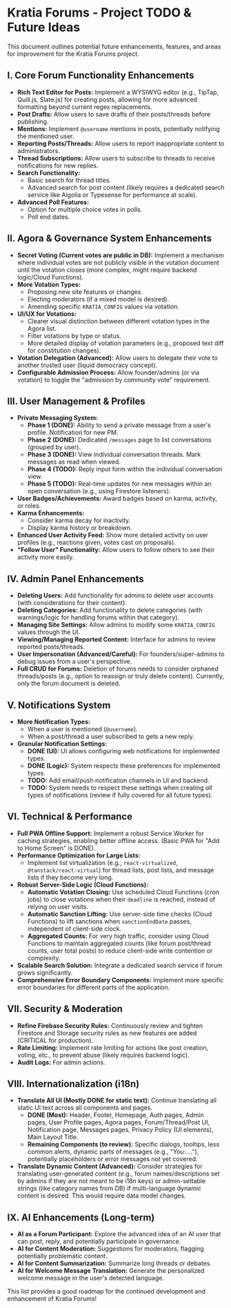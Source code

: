 
# Kratia Forums - Project TODO & Future Ideas

This document outlines potential future enhancements, features, and areas for improvement for the Kratia Forums project.

## I. Core Forum Functionality Enhancements
- **Rich Text Editor for Posts:** Implement a WYSIWYG editor (e.g., TipTap, Quill.js, Slate.js) for creating posts, allowing for more advanced formatting beyond current regex replacements.
- **Post Drafts:** Allow users to save drafts of their posts/threads before publishing.
- **Mentions:** Implement `@username` mentions in posts, potentially notifying the mentioned user.
- **Reporting Posts/Threads:** Allow users to report inappropriate content to administrators.
- **Thread Subscriptions:** Allow users to subscribe to threads to receive notifications for new replies.
- **Search Functionality:**
    - Basic search for thread titles.
    - Advanced search for post content (likely requires a dedicated search service like Algolia or Typesense for performance at scale).
- **Advanced Poll Features:**
    - Option for multiple choice votes in polls.
    - Poll end dates.

## II. Agora & Governance System Enhancements
- **Secret Voting (Current votes are public in DB):** Implement a mechanism where individual votes are not publicly visible in the votation document until the votation closes (more complex, might require backend logic/Cloud Functions).
- **More Votation Types:**
    - Proposing new site features or changes.
    - Electing moderators (if a mixed model is desired).
    - Amending specific `KRATIA_CONFIG` values via votation.
- **UI/UX for Votations:**
    - Clearer visual distinction between different votation types in the Agora list.
    - Filter votations by type or status.
    - More detailed display of votation parameters (e.g., proposed text diff for constitution changes).
- **Votation Delegation (Advanced):** Allow users to delegate their vote to another trusted user (liquid democracy concept).
- **Configurable Admission Process:** Allow founder/admins (or via votation) to toggle the "admission by community vote" requirement.

## III. User Management & Profiles
- **Private Messaging System:**
    - **Phase 1 (DONE):** Ability to send a private message from a user's profile. Notification for new PM.
    - **Phase 2 (DONE):** Dedicated `/messages` page to list conversations (grouped by user).
    - **Phase 3 (DONE):** View individual conversation threads. Mark messages as read when viewed.
    - **Phase 4 (TODO):** Reply input form within the individual conversation view.
    - **Phase 5 (TODO):** Real-time updates for new messages within an open conversation (e.g., using Firestore listeners).
- **User Badges/Achievements:** Award badges based on karma, activity, or roles.
- **Karma Enhancements:**
    - Consider karma decay for inactivity.
    - Display karma history or breakdown.
- **Enhanced User Activity Feed:** Show more detailed activity on user profiles (e.g., reactions given, votes cast on proposals).
- **"Follow User" Functionality:** Allow users to follow others to see their activity more easily.

## IV. Admin Panel Enhancements
- **Deleting Users:** Add functionality for admins to delete user accounts (with considerations for their content).
- **Deleting Categories:** Add functionality to delete categories (with warnings/logic for handling forums within that category).
- **Managing Site Settings:** Allow admins to modify some `KRATIA_CONFIG` values through the UI.
- **Viewing/Managing Reported Content:** Interface for admins to review reported posts/threads.
- **User Impersonation (Advanced/Careful):** For founders/super-admins to debug issues from a user's perspective.
- **Full CRUD for Forums:** Deletion of forums needs to consider orphaned threads/posts (e.g., option to reassign or truly delete content). Currently, only the forum document is deleted.

## V. Notifications System
- **More Notification Types:**
    - When a user is mentioned (`@username`).
    - When a post/thread a user subscribed to gets a new reply.
- **Granular Notification Settings:**
    - **DONE (UI):** UI allows configuring web notifications for implemented types.
    - **DONE (Logic):** System respects these preferences for implemented types.
    - **TODO:** Add email/push notification channels in UI and backend.
    - **TODO:** System needs to respect these settings when creating *all* types of notifications (review if fully covered for all future types).

## VI. Technical & Performance
- **Full PWA Offline Support:** Implement a robust Service Worker for caching strategies, enabling better offline access. (Basic PWA for "Add to Home Screen" is DONE).
- **Performance Optimization for Large Lists:**
    - Implement list virtualization (e.g., `react-virtualized`, `@tanstack/react-virtual`) for thread lists, post lists, and message lists if they become very long.
- **Robust Server-Side Logic (Cloud Functions):**
    - **Automatic Votation Closing:** Use scheduled Cloud Functions (cron jobs) to close votations when their `deadline` is reached, instead of relying on user visits.
    - **Automatic Sanction Lifting:** Use server-side time checks (Cloud Functions) to lift sanctions when `sanctionEndDate` passes, independent of client-side clock.
    - **Aggregated Counts:** For very high traffic, consider using Cloud Functions to maintain aggregated counts (like forum post/thread counts, user total posts) to reduce client-side write contention or complexity.
- **Scalable Search Solution:** Integrate a dedicated search service if forum grows significantly.
- **Comprehensive Error Boundary Components:** Implement more specific error boundaries for different parts of the application.

## VII. Security & Moderation
- **Refine Firebase Security Rules:** Continuously review and tighten Firestore and Storage security rules as new features are added (CRITICAL for production).
- **Rate Limiting:** Implement rate limiting for actions like post creation, voting, etc., to prevent abuse (likely requires backend logic).
- **Audit Logs:** For admin actions.

## VIII. Internationalization (i18n)
- **Translate All UI (Mostly DONE for static text):** Continue translating all static UI text across all components and pages.
    - **DONE (Most):** Header, Footer, Homepage, Auth pages, Admin pages, User Profile pages, Agora pages, Forum/Thread/Post UI, Notification page, Messages pages, Privacy Policy (UI elements), Main Layout Title.
    - **Remaining Components (to review):** Specific dialogs, tooltips, less common alerts, dynamic parts of messages (e.g., "You: ..."), potentially placeholders or error messages not yet covered.
- **Translate Dynamic Content (Advanced):** Consider strategies for translating user-generated content (e.g., forum names/descriptions set by admins if they are not meant to be i18n keys) or admin-settable strings (like category names from DB) if multi-language dynamic content is desired. This would require data model changes.

## IX. AI Enhancements (Long-term)
- **AI as a Forum Participant:** Explore the advanced idea of an AI user that can post, reply, and potentially participate in governance.
- **AI for Content Moderation:** Suggestions for moderators, flagging potentially problematic content.
- **AI for Content Summarization:** Summarize long threads or debates.
- **AI for Welcome Message Translation:** Generate the personalized welcome message in the user's detected language.

This list provides a good roadmap for the continued development and enhancement of Kratia Forums!
